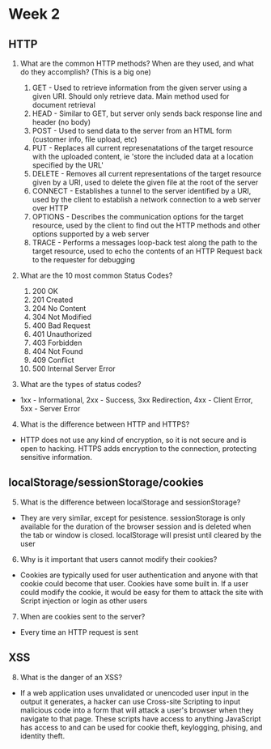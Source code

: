 # Week 2

## HTTP

1. What are the common HTTP methods? When are they used, and what do they accomplish? (This is a big one)
    1. GET - Used to retrieve information from the given server using a given URI. Should only retrieve data. Main method used for document retrieval
    2. HEAD - Similar to GET, but server only sends back response line and header (no body)
    3. POST - Used to send data to the server from an HTML form (customer info, file upload, etc)
    4. PUT - Replaces all current represenatations of the target resource with the uploaded content, ie 'store the included data at a location specified by the URL'
    5. DELETE - Removes all current representations of the target resource given by a URI, used to delete the given file at the root of the server
    6. CONNECT - Establishes a tunnel to the server identified by a URI, used by the client to establish a network connection to a web server over HTTP
    7. OPTIONS - Describes the communication options for the target resource, used by the client to find out the HTTP methods and other options supported by a web server
    8. TRACE - Performs a messages loop-back test along the path to the target resource, used to echo the contents of an HTTP Request back to the requester for debugging

2. What are the 10 most common Status Codes?
    1. 200 OK
    2. 201 Created
    3. 204 No Content
    4. 304 Not Modified
    5. 400 Bad Request
    6. 401 Unauthorized
    7. 403 Forbidden
    8. 404 Not Found
    9. 409 Conflict
    10. 500 Internal Server Error

3. What are the types of status codes?
- 1xx - Informational, 2xx - Success, 3xx Redirection, 4xx - Client Error, 5xx - Server Error

4. What is the difference between HTTP and HTTPS?
- HTTP does not use any kind of encryption, so it is not secure and is open to hacking. HTTPS adds encryption to the connection, protecting sensitive information.

## localStorage/sessionStorage/cookies

5. What is the difference between localStorage and sessionStorage?
- They are very similar, except for pesistence. sessionStorage is only available for the duration of the browser session and is deleted when the tab or window is closed. localStorage will presist until cleared by the user

6. Why is it important that users cannot modify their cookies?
- Cookies are typically used for user authentication and anyone with that cookie could become that user. Cookies have some built in. If a user could modify the cookie, it would be easy for them to attack the site with Script injection or login as other users

7. When are cookies sent to the server?
- Every time an HTTP request is sent

## XSS

8. What is the danger of an XSS?
- If a web application uses unvalidated or unencoded user input in the output it generates, a hacker can use Cross-site  Scripting to input malicious code into a form that will attack a user's browser when they navigate to that page. These scripts have access to anything JavaScript has access to and can be used for cookie theft, keylogging, phising, and identity theft.